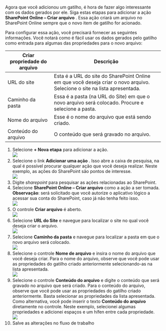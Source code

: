 Agora que você adicionou um gatilho, é hora de fazer algo interessante com os dados gerados por ele. Siga estas etapas para adicionar a ação **SharePoint Online – Criar arquivo** . Essa ação criará um arquivo no SharePoint Online sempre que o novo item de gatilho for acionado. 

Para configurar essa ação, você precisará fornecer as seguintes informações. Você notará como é fácil usar os dados gerados pelo gatilho como entrada para algumas das propriedades para o novo arquivo:

| Criar propriedade do arquivo | Descrição |
| --- | --- |
| URL do site |Esta é a URL do site do SharePoint Online em que você deseja criar o novo arquivo. Selecione o site na lista apresentada. |
| Caminho da pasta |Essa é a pasta (na URL do Site) em que o novo arquivo será colocado. Procure e selecione a pasta. |
| Nome do arquivo |Esse é o nome do arquivo que está sendo criado. |
| Conteúdo do arquivo |O conteúdo que será gravado no arquivo. |

1. Selecione **+ Nova etapa** para adicionar a ação.  
   ![](./media/connectors-create-api-sharepointonline/action-1.png)  
2. Selecione o link **Adicionar uma ação** . Isso abre a caixa de pesquisa, na qual é possível procurar qualquer ação que você deseja realizar. Neste exemplo, as ações do SharePoint são pontos de interesse.    
   ![](./media/connectors-create-api-sharepointonline/action-2.png)    
3. Digite *sharepoint* para pesquisar as ações relacionadas ao SharePoint.
4. Selecione **SharePoint Online – Criar arquivo** como a ação a ser tomada.   **Observação**: será solicitado que você autorize o aplicativo lógico a acessar sua conta do SharePoint, caso já não tenha feito isso.    
   ![](./media/connectors-create-api-sharepointonline/action-3.png)    
5. O controle **Criar arquivo** é aberto.   
   ![](./media/connectors-create-api-sharepointonline/action-4.png)     
6. Selecione **URL do Site** e navegue para localizar o site no qual você deseja criar o arquivo.     
   ![](./media/connectors-create-api-sharepointonline/action-5.png)  
7. Selecione **Caminho da pasta** e navegue para localizar a pasta em que o novo arquivo será colocado.  
   ![](./media/connectors-create-api-sharepointonline/action-6.png)  
8. Selecione o controle **Nome de arquivo** e insira o nome do arquivo que você deseja criar. Para o nome do arquivo, observe que você pode usar as propriedades do gatilho criado anteriormente selecionando-as na lista apresentada.     
   ![](./media/connectors-create-api-sharepointonline/action-7.png)  
9. Selecione o controle **Conteúdo do arquivo** e digite o conteúdo que será gravado no arquivo que será criado. Para o conteúdo do arquivo, observe que você pode usar as propriedades do gatilho criado anteriormente. Basta selecionar as propriedades da lista apresentada. Como alternativa, você pode inserir o texto **Conteúdo do arquivo** diretamente no controle. Neste exemplo, selecionei algumas propriedades e adicionei espaços e um hífen entre cada propriedade.        
   ![](./media/connectors-create-api-sharepointonline/action-8.png)  
10. Salve as alterações no fluxo de trabalho  



<!--HONumber=Jan17_HO3-->


